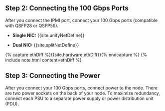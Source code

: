 ## Step 2: Connecting the 100 Gbps Ports
After you connect the IPMI port, connect your 100 Gbps ports (compatible with QSFP28 or QSFP56).

* **Single NIC:** {{site.unifyNetDefine}}

* **Dual NIC:** {{site.splitNetDefine}} 

{% capture ethDiff %}{{site.hardware.ethDiff}}{% endcapture %}
{% include note.html content=ethDiff %}


## Step 3: Connecting the Power
After you connect your 100 Gbps ports, connect power to the node. There are two power sockets on the back of your node. To maximize redundancy, connect each PSU to a separate power supply or power distribution unit (PDU).
